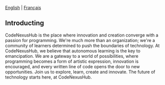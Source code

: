 [English](README.md) | [Français](README.fr.md)


## Introducting

CodeNexusHub is the place where innovation and creation converge with a passion for programming. We're much more than an organization; we're a community of learners determined to push the boundaries of technology. At CodeNexusHub, we believe that autonomous learning is the key to emancipation. We are a gateway to a world of possibilities, where programming becomes a form of artistic expression, innovation is encouraged, and every written line of code opens the door to new opportunities. Join us to explore, learn, create and innovate. The future of technology starts here, at CodeNexusHub.

